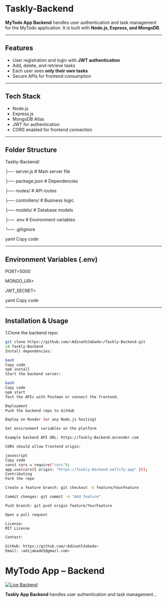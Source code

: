 # **Taskly-Backend**




**MyTodo App Backend** handles user authentication and task management for the MyTodo application. It is built with **Node.js, Express, and MongoDB**.

---


## **Features**

- User registration and login with **JWT authentication**
- Add, delete, and retrieve tasks
- Each user sees **only their own tasks**
- Secure APIs for frontend consumption

---

## **Tech Stack**

- Node.js
- Express.js
- MongoDB Atlas
- JWT for authentication
- CORS enabled for frontend connection

---

## **Folder Structure**

Taskly-Backend/

├── server.js # Main server file

├── package.json # Dependencies

├── routes/ # API routes

├── controllers/ # Business logic

├── models/ # Database models

├── .env # Environment variables

└── .gitignore

yaml
Copy code

---

## **Environment Variables (.env)**

PORT=5000 

MONGO_URI= <your-mongodb-atlas-uri>

JWT_SECRET=<your-secret-key>

yaml
Copy code

---

## **Installation & Usage**

1.Clone the backend repo:
```bash
git clone https://github.com/<AdinathJabade>/Taskly-Backend.git
cd Taskly-Backend
Install dependencies:

bash
Copy code
npm install
Start the backend server:

bash
Copy code
npm start
Test the APIs with Postman or connect the frontend.

Deployment
Push the backend repo to GitHub

Deploy on Render (or any Node.js hosting)

Set environment variables on the platform

Example backend API URL: https://Taskly-Backend.onrender.com

CORS should allow frontend origin:

javascript
Copy code
const cors = require("cors");
app.use(cors({ origin: "https://Taskly-Backend.netlify.app" }));
Contributing
Fork the repo

Create a feature branch: git checkout -b feature/YourFeature

Commit changes: git commit -m "Add feature"

Push branch: git push origin feature/YourFeature

Open a pull request

License:
MIT License

Contact:

GitHub: https://github.com/<AdinathJabade>
Email: <adijabade5@gmail.com>

```

# **MyTodo App – Backend**

[![Live Backend](https://img.shields.io/badge/Live-Backend-brightgreen)](https://Taskly-Backend.onrender.com)

**Taskly App Backend** handles user authentication and task management...
